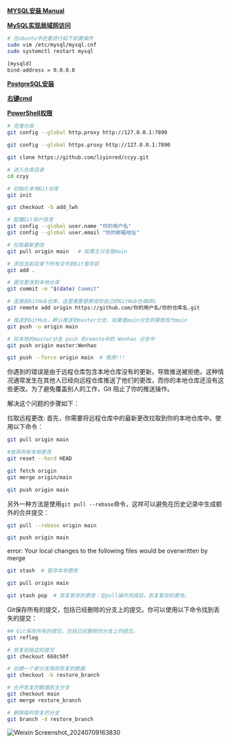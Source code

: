 [**MYSQL安装 Manual**](https://blog.csdn.net/weixin_47406082/article/details/131867849?ops_request_misc=%257B%2522request%255Fid%2522%253A%2522171660092916800197070475%2522%252C%2522scm%2522%253A%252220140713.130102334..%2522%257D&request_id=171660092916800197070475&biz_id=0&utm_medium=distribute.pc_search_result.none-task-blog-2~all~top_positive~default-2-131867849-null-null.142^v100^pc_search_result_base5&utm_term=mysql%E5%AE%89%E8%A3%85&spm=1018.2226.3001.4187)

[**MySQL实现局域网访问**](https://blog.csdn.net/m0_67906358/article/details/131985937)
```bash
# 在ubuntu中还要进行如下前置操作
sudo vim /etc/mysql/mysql.cnf
sudo systemctl restart mysql

[mysqld]
bind-address = 0.0.0.0

```
[**PostgreSQL安装**](https://github.com/liyinred/Conda/blob/main/postgres.md)

[**右键cmd**](https://blog.csdn.net/qq_46068864/article/details/122884290)

[**PowerShell权限**](https://blog.csdn.net/weixin_41194129/article/details/140538410)

```bash
# 克隆仓库
git config --global http.proxy http://127.0.0.1:7890

git config --global https.proxy http://127.0.0.1:7890

git clone https://github.com/liyinred/ccyy.git

# 进入仓库目录
cd ccyy

# 初始化本地Git仓库
git init

git checkout -b add_lwh

# 配置Git用户信息
git config --global user.name "你的用户名"
git config --global user.email "你的邮箱地址"

# 拉取最新更改
git pull origin main   # 如果主分支是main

# 添加当前目录下所有文件到Git暂存区
git add .

# 提交更改到本地仓库
git commit -m "$(date) Commit"

# 连接到GitHub仓库，这里需要替换成你自己的GitHub仓库URL
git remote add origin https://github.com/你的用户名/你的仓库名.git

# 推送到GitHub，默认推送到master分支，如果是main分支则需修改为main
git push -u origin main

# 将本地的master分支 push 到remote中的 Wenhao 分支中
git push origin master:Wenhao

git push --force origin main  # 慎用!!!
```
你遇到的错误是由于远程仓库包含本地仓库没有的更新，导致推送被拒绝。这种情况通常发生在其他人已经向远程仓库推送了他们的更改，而你的本地仓库还没有这些更改。为了避免覆盖别人的工作，Git 阻止了你的推送操作。

解决这个问题的步骤如下：

拉取远程更改:
首先，你需要将远程仓库中的最新更改拉取到你的本地仓库中。使用以下命令：

```bash
git pull origin main

#放弃所有本地更改
git reset --hard HEAD

git fetch origin
git merge origin/main

git push origin main
```

另外一种方法是使用```git pull --rebase```命令，这样可以避免在历史记录中生成额外的合并提交：

```bash
git pull --rebase origin main

git push origin main
```
error: Your local changes to the following files would be overwritten by merge

```bash
git stash  # 暂存本地更改

git pull origin main

git stash pop  # 恢复暂存的更改：在pull操作完成后，恢复暂存的更改。
```

Git保存所有的提交，包括已经删除的分支上的提交。你可以使用以下命令找到丢失的提交：
```bash
## Git保存所有的提交，包括已经删除的分支上的提交。
git reflog

# 恢复到指定的提交
git checkout 668c50f

# 创建一个新分支保存恢复的数据
git checkout -b restore_branch

# 合并恢复的数据到主分支
git checkout main
git merge restore_branch

# 删除临时恢复的分支
git branch -d restore_branch
```
![Weixin Screenshot_20240709163830](https://github.com/liyinred/ccyy/assets/83255231/95e7f6f4-2a23-45c4-9c5a-0cd754e749d7)
